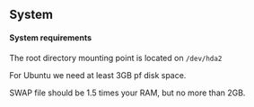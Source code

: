## System

#### System requirements
The root directory mounting point is located on ```/dev/hda2```

For Ubuntu we need at least 3GB pf disk space.

SWAP file should be 1.5 times your RAM, but no more than 2GB.

